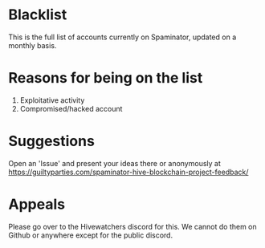 # Blacklist
This is the full list of accounts currently on Spaminator, updated on a monthly basis.

# Reasons for being on the list
1. Exploitative activity 
2. Compromised/hacked account

# Suggestions
Open an 'Issue' and present your ideas there or anonymously at https://guiltyparties.com/spaminator-hive-blockchain-project-feedback/

# Appeals 
Please go over to the Hivewatchers discord for this. We cannot do them on Github or anywhere except for the public discord.



